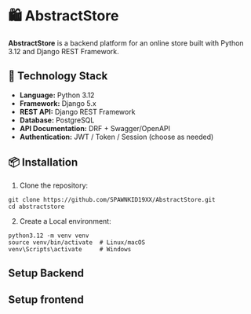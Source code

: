 # 🛍️ AbstractStore

**AbstractStore** is a backend platform for an online store built with Python 3.12 and Django REST Framework.

## 🚀 Technology Stack

- **Language:** Python 3.12  
- **Framework:** Django 5.x  
- **REST API:** Django REST Framework  
- **Database:** PostgreSQL  
- **API Documentation:** DRF + Swagger/OpenAPI  
- **Authentication:** JWT / Token / Session (choose as needed)

## 📦 Installation

1. Clone the repository:

```aiignore
git clone https://github.com/SPAWNKID19XX/AbstractStore.git
cd abstractstore
```

2. Create a Local environment:

```aiignore
python3.12 -m venv venv
source venv/bin/activate  # Linux/macOS
venv\Scripts\activate     # Windows
```

## Setup Backend

## Setup frontend






